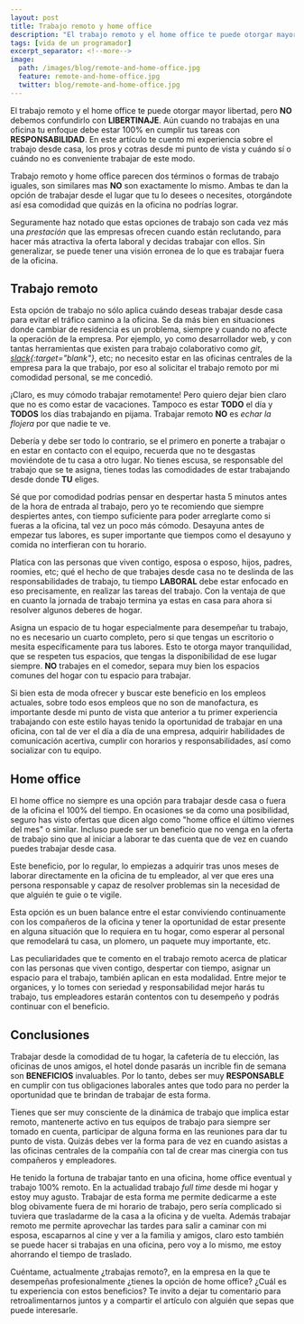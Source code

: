 ```yaml
---
layout: post
title: Trabajo remoto y home office
description: "El trabajo remoto y el home office te puede otorgar mayor libertad, pero NO debemos confundirlo con LIBERTINAJE. Aún cuando no trabajas en una oficina tu enfoque debe estar 100% en cumplir tus tareas con RESPONSABILIDAD."
tags: [vida de un programador]
excerpt_separator: <!--more-->
image:
  path: /images/blog/remote-and-home-office.jpg
  feature: remote-and-home-office.jpg
  twitter: blog/remote-and-home-office.jpg
---
```


El trabajo remoto y el home office te puede otorgar mayor libertad, pero <strong>NO</strong> debemos confundirlo con <strong>LIBERTINAJE</strong>. Aún cuando no trabajas en una oficina tu enfoque debe estar 100% en cumplir tus tareas con <strong>RESPONSABILIDAD</strong>. En este artículo te cuento mi experiencia sobre el trabajo desde casa, los pros y cotras desde mi punto de vista y cuándo sí o cuándo no es conveniente trabajar de este modo.

<!--more-->

Trabajo remoto y home office parecen dos términos o formas de trabajo iguales, son similares mas <strong>NO</strong> son exactamente lo mismo. Ambas te dan la opción de trabajar desde el lugar que tu lo desees o necesites, otorgándote así esa comodidad que quizás en la oficina no podrías lograr.

Seguramente haz notado que estas opciones de trabajo son cada vez más una <i>prestación</i> que las empresas ofrecen cuando están reclutando, para hacer más atractiva la oferta laboral y decidas trabajar con ellos. Sin generalizar, se puede tener una visión erronea de lo que es trabajar fuera de la oficina.

## Trabajo remoto

Esta opción de trabajo no sólo aplica cuándo deseas trabajar desde casa para evitar el tráfico camino a la oficina. Se da más bien en situaciones donde cambiar de residencia es un problema, siempre y cuando no afecte la operación de la empresa. Por ejemplo, yo como desarrollador web, y con tantas herramientas que existen para trabajo colaborativo como <i>git</i>, <i>[slack](https://slack.com/intl/es/){:target="blank"}</i>, etc; no necesito estar en las oficinas centrales de la empresa para la que trabajo, por eso al solicitar el trabajo remoto por mi comodidad personal, se me concedió.

¡Claro, es muy cómodo trabajar remotamente! Pero quiero dejar bien claro que no es como estar de vacaciones. Tampoco es estar <strong>TODO</strong> el día y <strong>TODOS</strong> los días trabajando en pijama. Trabajar remoto <strong>NO</strong> es <i>echar la flojera</i> por que nadie te ve. 

Debería y debe ser todo lo contrario, se el primero en ponerte a trabajar o en estar en contacto con el equipo, recuerda que no te desgastas moviéndote de tu casa a otro lugar. No tienes escusa, se responsable del trabajo que se te asigna, tienes todas las comodidades de estar trabajando desde donde <strong>TU</strong> eliges.

Sé que por comodidad podrías pensar en despertar hasta 5 minutos antes de la hora de entrada al trabajo, pero yo te recomiendo que siempre despiertes antes, con tiempo suficiente para poder arreglarte como si fueras a la oficina, tal vez un poco más cómodo. Desayuna antes de empezar tus labores, es super importante que tiempos como el desayuno y comida no interfieran con tu horario.

Platica con las personas que viven contigo, esposa o esposo, hijos, padres, roomies, etc; qué el hecho de que trabajes desde casa no te deslinda de las responsabilidades de trabajo, tu tiempo <strong>LABORAL</strong> debe estar enfocado en eso precisamente, en realizar las tareas del trabajo. Con la ventaja de que en cuanto la jornada de trabajo termina ya estas en casa para ahora si resolver algunos deberes de hogar.

Asigna un espacio de tu hogar especialmente para desempeñar tu trabajo, no es necesario un cuarto completo, pero si que tengas un escritorio o mesita específicamente para tus labores. Esto te otorga mayor tranquilidad, que se respeten tus espacios, que tengas la disponibilidad de ese lugar siempre. <strong>NO</strong> trabajes en el comedor, separa muy bien los espacios comunes del hogar con tu espacio para trabajar.

Si bien esta de moda ofrecer y buscar este beneficio en los empleos actuales, sobre todo esos empleos que no son de manofactura, es importante desde mi punto de vista que anterior a tu primer experiencia trabajando con este estilo hayas tenido la oportunidad de trabajar en una oficina, con tal de ver el día a día de una empresa, adquirir habilidades de comunicación acertiva, cumplir con horarios y responsabilidades, así como socializar con tu equipo.

## Home office

El home office no siempre es una opción para trabajar desde casa o fuera de la oficina el 100% del tiempo. En ocasiones se da como una posibilidad, seguro has visto ofertas que dicen algo como "home office el último viernes del mes" o similar. Incluso puede ser un beneficio que no venga en la oferta de trabajo sino que al iniciar a laborar te das cuenta que de vez en cuando puedes trabajar desde casa.

Este beneficio, por lo regular, lo empiezas a adquirir tras unos meses de laborar directamente en la oficina de tu empleador, al ver que eres una persona responsable y capaz de resolver problemas sin la necesidad de que alguién te guie o te vigile.

Esta opción es un buen balance entre el estar conviviendo continuamente con los compañeros de la oficina y tener la oportunidad de estar presente en alguna situación que lo requiera en tu hogar, como esperar al personal que remodelará tu casa, un plomero, un paquete muy importante, etc.

Las peculiaridades que te comento en el trabajo remoto acerca de platicar con las personas que viven contigo, despertar con tiempo, asignar un espacio para el trabajo, también aplican en esta modalidad. Entre mejor te organices, y lo tomes con seriedad y responsabilidad mejor harás tu trabajo, tus empleadores estarán contentos con tu desempeño y podrás continuar con el beneficio.

## Conclusiones

Trabajar desde la comodidad de tu hogar, la cafetería de tu elección, las oficinas de unos amigos, el hotel donde pasarás un incrible fin de semana son <strong>BENEFICIOS</strong> invaluables. Por lo tanto, debes ser muy <strong>RESPONSABLE</strong> en cumplir con tus obligaciones laborales antes que todo para no perder la oportunidad que te brindan de trabajar de esta forma.

Tienes que ser muy consciente de la dinámica de trabajo que implica estar remoto, mantenerte activo en tus equipos de trabajo para siempre ser tomado en cuenta, participar de alguna forma en las reuniones para dar tu punto de vista. Quizás debes ver la forma para de vez en cuando asistas a las oficinas centrales de la compañía con tal de crear mas cinergia con tus compañeros y empleadores.

He tenido la fortuna de trabajar tanto en una oficina, home office eventual y trabajo 100% remoto. En la actualidad trabajo <i>full time</i> desde mi hogar y estoy muy agusto. Trabajar de esta forma me permite dedicarme a este blog obivamente fuera de mi horario de trabajo, pero sería complicado si tuviera que trasladarme de la casa a la oficina y de vuelta. Además trabajar remoto me permite aprovechar las tardes para salir a caminar con mi esposa, escaparnos al cine y ver a la familia y amigos, claro esto también se puede hacer si trabajas en una oficina, pero voy a lo mismo, me estoy ahorrando el tiempo de traslado.

Cuéntame, actualmente ¿trabajas remoto?, en la empresa en la que te desempeñas profesionalmente ¿tienes la opción de home office? ¿Cuál es tu experiencia con estos beneficios? Te invito a dejar tu comentario para retroalimentarnos juntos y a compartir el artículo con alguién que sepas que puede interesarle.